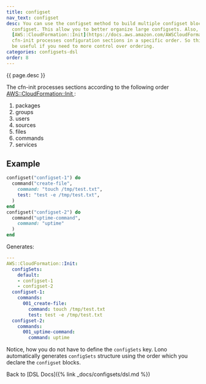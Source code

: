 ```yaml
---
title: configset
nav_text: configset
desc: You can use the configset method to build multiple configset blocks within one
  configset. This allow you to better organize large configsets. Also, as noted in
  [AWS::CloudFormation::Init](https://docs.aws.amazon.com/AWSCloudFormation/latest/UserGuide/aws-resource-init.html),
  cfn-init processes configuration sections in a specific order. So this can also
  be useful if you need to more control over ordering.
categories: configsets-dsl
order: 8
---
```


{{ page.desc }}

The cfn-init processes sections according to the following order [AWS::CloudFormation::Init
](https://docs.aws.amazon.com/AWSCloudFormation/latest/UserGuide/aws-resource-init.html):

1. packages
2. groups
3. users
4. sources
5. files
6. commands
7. services

## Example

```ruby
configset("configset-1") do
  command("create-file",
    command: "touch /tmp/test.txt",
    test: "test -e /tmp/test.txt",
  )
end
configset("configset-2") do
  command("uptime-command",
    command: "uptime"
  )
end
```

Generates:

```yaml
---
AWS::CloudFormation::Init:
  configSets:
    default:
    - configset-1
    - configset-2
  configset-1:
    commands:
      001_create-file:
        command: touch /tmp/test.txt
        test: test -e /tmp/test.txt
  configset-2:
    commands:
      001_uptime-command:
        command: uptime
```

Notice, how you do not have to define the `configSets` key. Lono automatically generates `configSets` structure using the order which you declare the `configset` blocks.

Back to [DSL Docs]({% link _docs/configsets/dsl.md %})


